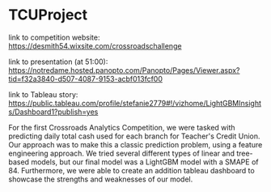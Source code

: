 # TCUProject

link to competition website: https://desmith54.wixsite.com/crossroadschallenge

link to presentation (at 51:00): https://notredame.hosted.panopto.com/Panopto/Pages/Viewer.aspx?tid=f32a3840-d507-4087-9153-acbf013fcf00

link to Tableau story: https://public.tableau.com/profile/stefanie2779#!/vizhome/LightGBMInsights/Dashboard1?publish=yes

For the first Crossroads Analytics Competition, we were tasked with predicting daily total cash used for each branch for Teacher's Credit Union. Our approach was to make this a classic prediction problem, using a feature engineering approach. We tried several different types of linear and tree-based models, but our final model was a LightGBM model with a SMAPE of 84. Furthermore, we were able to create an addition tableau dashboard to showcase the strengths and weaknesses of our model. 
